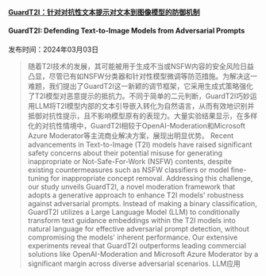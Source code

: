 #### [GuardT2I：针对对抗性文本提示对文本到图像模型的防御机制](https://arxiv.org/abs/2403.01446)
#### GuardT2I: Defending Text-to-Image Models from Adversarial Prompts
发布时间：2024年03月03日
> 随着T2I技术的发展，其可能被用于生成不当或NSFW内容的安全风险日益凸显，尽管已有如NSFW分类器和针对性模型微调等防范措施。为解决这一难题，我们提出了GuardT2I这一新颖的调节框架，它采用生成式策略强化了T2I模型对恶意提示的抵抗力。不同于简单的二元判断，GuardT2I巧妙运用LLM将T2I模型内部的文本引导嵌入转化为自然语言，从而有效地识别并抵御对抗性提示，且不影响模型原有的表现力。大量实验结果显示，在多样化的对抗性情境中，GuardT2I相较于OpenAI-Moderation和Microsoft Azure Moderator等主流商业解决方案，展现出明显优势。
> Recent advancements in Text-to-Image (T2I) models have raised significant safety concerns about their potential misuse for generating inappropriate or Not-Safe-For-Work (NSFW) contents, despite existing countermeasures such as NSFW classifiers or model fine-tuning for inappropriate concept removal. Addressing this challenge, our study unveils GuardT2I, a novel moderation framework that adopts a generative approach to enhance T2I models' robustness against adversarial prompts. Instead of making a binary classification, GuardT2I utilizes a Large Language Model (LLM) to conditionally transform text guidance embeddings within the T2I models into natural language for effective adversarial prompt detection, without compromising the models' inherent performance. Our extensive experiments reveal that GuardT2I outperforms leading commercial solutions like OpenAI-Moderation and Microsoft Azure Moderator by a significant margin across diverse adversarial scenarios.
LLM应用